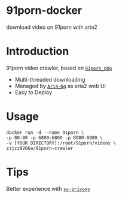 # 91porn-docker
download video on 91porn with aria2
# Introduction
91porn video crawler, based on [`91porn_php`](https://github.com/zzjzz9266a/91porn_php/tree/aria2)

* Multi-threaded downloading
* Managed by [`Aria-Ng`](https://github.com/mayswind/AriaNg) as aria2 web UI
* Easy to Deploy

# Usage
````
docker run -d --name 91porn \
-p 80:80 -p 6800:6800 -p 8080:8080 \
-v [YOUR DIRECTORY]:/root/91porn/videos \
zzjzz9266a/91porn-crawler
````
# Tips
Better experience with [`ss-privoxy`](https://github.com/zzjzz9266a/ss-privoxy)
